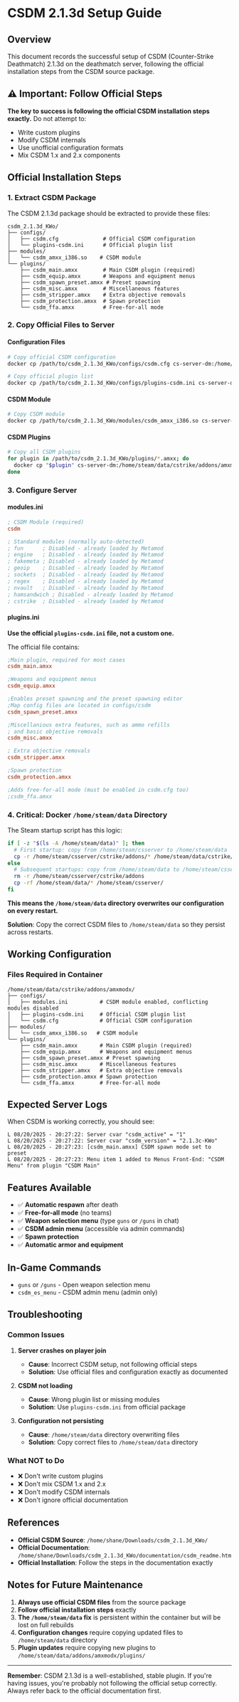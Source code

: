 # CSDM 2.1.3d Setup Guide

## Overview
This document records the successful setup of CSDM (Counter-Strike Deathmatch) 2.1.3d on the deathmatch server, following the official installation steps from the CSDM source package.

## ⚠️ **Important: Follow Official Steps**

**The key to success is following the official CSDM installation steps exactly.** Do not attempt to:
- Write custom plugins
- Modify CSDM internals
- Use unofficial configuration formats
- Mix CSDM 1.x and 2.x components

## Official Installation Steps

### 1. **Extract CSDM Package**
The CSDM 2.1.3d package should be extracted to provide these files:
```
csdm_2.1.3d_KWo/
├── configs/
│   ├── csdm.cfg              # Official CSDM configuration
│   └── plugins-csdm.ini      # Official plugin list
├── modules/
│   └── csdm_amxx_i386.so    # CSDM module
└── plugins/
    ├── csdm_main.amxx        # Main CSDM plugin (required)
    ├── csdm_equip.amxx       # Weapons and equipment menus
    ├── csdm_spawn_preset.amxx # Preset spawning
    ├── csdm_misc.amxx        # Miscellaneous features
    ├── csdm_stripper.amxx    # Extra objective removals
    ├── csdm_protection.amxx  # Spawn protection
    └── csdm_ffa.amxx         # Free-for-all mode
```

### 2. **Copy Official Files to Server**

#### **Configuration Files**
```bash
# Copy official CSDM configuration
docker cp /path/to/csdm_2.1.3d_KWo/configs/csdm.cfg cs-server-dm:/home/steam/data/cstrike/addons/amxmodx/configs/

# Copy official plugin list
docker cp /path/to/csdm_2.1.3d_KWo/configs/plugins-csdm.ini cs-server-dm:/home/steam/data/cstrike/addons/amxmodx/configs/
```

#### **CSDM Module**
```bash
# Copy CSDM module
docker cp /path/to/csdm_2.1.3d_KWo/modules/csdm_amxx_i386.so cs-server-dm:/home/steam/data/cstrike/addons/amxmodx/modules/
```

#### **CSDM Plugins**
```bash
# Copy all CSDM plugins
for plugin in /path/to/csdm_2.1.3d_KWo/plugins/*.amxx; do 
  docker cp "$plugin" cs-server-dm:/home/steam/data/cstrike/addons/amxmodx/plugins/
done
```

### 3. **Configure Server**

#### **modules.ini**
```ini
; CSDM Module (required)
csdm

; Standard modules (normally auto-detected)
; fun      ; Disabled - already loaded by Metamod
; engine   ; Disabled - already loaded by Metamod
; fakemeta ; Disabled - already loaded by Metamod
; geoip    ; Disabled - already loaded by Metamod
; sockets  ; Disabled - already loaded by Metamod
; regex    ; Disabled - already loaded by Metamod
; nvault   ; Disabled - already loaded by Metamod
; hamsandwich ; Disabled - already loaded by Metamod
; cstrike  ; Disabled - already loaded by Metamod
```

#### **plugins.ini**
**Use the official `plugins-csdm.ini` file, not a custom one.**

The official file contains:
```ini
;Main plugin, required for most cases
csdm_main.amxx

;Weapons and equipment menus
csdm_equip.amxx

;Enables preset spawning and the preset spawning editor
;Map config files are located in configs/csdm
csdm_spawn_preset.amxx

;Miscellanious extra features, such as ammo refills
; and basic objective removals
csdm_misc.amxx

; Extra objective removals
csdm_stripper.amxx

;Spawn protection
csdm_protection.amxx

;Adds free-for-all mode (must be enabled in csdm.cfg too)
;csdm_ffa.amxx
```

### 4. **Critical: Docker `/home/steam/data` Directory**

The Steam startup script has this logic:
```bash
if [ -z "$(ls -A /home/steam/data)" ]; then 
  # First startup: copy from /home/steam/csserver to /home/steam/data
  cp -r /home/steam/csserver/cstrike/addons/* /home/steam/data/cstrike/addons
else 
  # Subsequent startups: copy from /home/steam/data to /home/steam/csserver
  rm -r /home/steam/csserver/cstrike/addons 
  cp -rf /home/steam/data/* /home/steam/csserver/ 
fi
```

**This means the `/home/steam/data` directory overwrites our configuration on every restart.**

**Solution**: Copy the correct CSDM files to `/home/steam/data` so they persist across restarts.

## Working Configuration

### **Files Required in Container**
```
/home/steam/data/cstrike/addons/amxmodx/
├── configs/
│   ├── modules.ini          # CSDM module enabled, conflicting modules disabled
│   ├── plugins-csdm.ini     # Official CSDM plugin list
│   └── csdm.cfg             # Official CSDM configuration
├── modules/
│   └── csdm_amxx_i386.so   # CSDM module
└── plugins/
    ├── csdm_main.amxx       # Main CSDM plugin (required)
    ├── csdm_equip.amxx      # Weapons and equipment menus
    ├── csdm_spawn_preset.amxx # Preset spawning
    ├── csdm_misc.amxx       # Miscellaneous features
    ├── csdm_stripper.amxx   # Extra objective removals
    ├── csdm_protection.amxx # Spawn protection
    └── csdm_ffa.amxx        # Free-for-all mode
```

## Expected Server Logs

When CSDM is working correctly, you should see:
```
L 08/20/2025 - 20:27:22: Server cvar "csdm_active" = "1"
L 08/20/2025 - 20:27:22: Server cvar "csdm_version" = "2.1.3c-KWo"
L 08/20/2025 - 20:27:23: [csdm_main.amxx] CSDM spawn mode set to preset
L 08/20/2025 - 20:27:23: Menu item 1 added to Menus Front-End: "CSDM Menu" from plugin "CSDM Main"
```

## Features Available

- ✅ **Automatic respawn** after death
- ✅ **Free-for-all mode** (no teams)
- ✅ **Weapon selection menu** (type `guns` or `/guns` in chat)
- ✅ **CSDM admin menu** (accessible via admin commands)
- ✅ **Spawn protection**
- ✅ **Automatic armor and equipment**

## In-Game Commands

- `guns` or `/guns` - Open weapon selection menu
- `csdm_es_menu` - CSDM admin menu (admin only)

## Troubleshooting

### **Common Issues**

1. **Server crashes on player join**
   - **Cause**: Incorrect CSDM setup, not following official steps
   - **Solution**: Use official files and configuration exactly as documented

2. **CSDM not loading**
   - **Cause**: Wrong plugin list or missing modules
   - **Solution**: Use `plugins-csdm.ini` from official package

3. **Configuration not persisting**
   - **Cause**: `/home/steam/data` directory overwriting files
   - **Solution**: Copy correct files to `/home/steam/data` directory

### **What NOT to Do**

- ❌ Don't write custom plugins
- ❌ Don't mix CSDM 1.x and 2.x
- ❌ Don't modify CSDM internals
- ❌ Don't ignore official documentation

## References

- **Official CSDM Source**: `/home/shane/Downloads/csdm_2.1.3d_KWo/`
- **Official Documentation**: `/home/shane/Downloads/csdm_2.1.3d_KWo/documentation/csdm_readme.htm`
- **Official Installation**: Follow the steps in the documentation exactly

## Notes for Future Maintenance

1. **Always use official CSDM files** from the source package
2. **Follow official installation steps** exactly
3. **The `/home/steam/data` fix** is persistent within the container but will be lost on full rebuilds
4. **Configuration changes** require copying updated files to `/home/steam/data` directory
5. **Plugin updates** require copying new plugins to `/home/steam/data/addons/amxmodx/plugins/`

---

**Remember**: CSDM 2.1.3d is a well-established, stable plugin. If you're having issues, you're probably not following the official setup correctly. Always refer back to the official documentation first.
